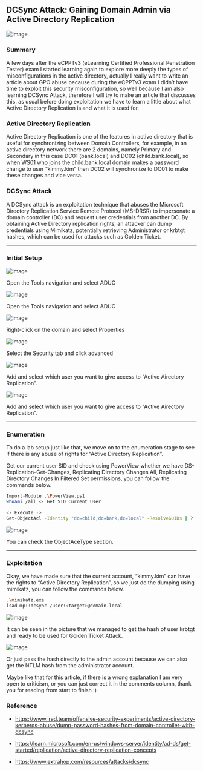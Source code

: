 ## DCSync Attack: Gaining Domain Admin via Active Directory Replication

![image](https://github.com/user-attachments/assets/84e8c4a7-c52c-4a59-a6b1-e1b2abaf1c69)

### Summary
A few days after the eCPPTv3 (eLearning Certified Professional Penetration Tester) exam I started learning again to explore more deeply the types of misconfigurations in the active directory, actually I really want to write an article about GPO abuse because during the eCPPTv3 exam I didn’t have time to exploit this security misconfiguration, so well because I am also learning DCSync Attack, therefore I will try to make an article that discusses this. as usual before doing exploitation we have to learn a little about what Active Directory Replication is and what it is used for.

### Active Directory Replication
Active Directory Replication is one of the features in active directory that is useful for synchronizing between Domain Controllers, for example, in an active directory network there are 2 domains, namely Primary and Secondary in this case DC01 (bank.local) and DC02 (child.bank.local), so when WS01 who joins the child.bank.local domain makes a password change to user “kimmy.kim” then DC02 will synchronize to DC01 to make these changes and vice versa.

### DCSync Attack
A DCSync attack is an exploitation technique that abuses the Microsoft Directory Replication Service Remote Protocol (MS-DRSR) to impersonate a domain controller (DC) and request user credentials from another DC. By obtaining Active Directory replication rights, an attacker can dump credentials using Mimikatz, potentially retrieving Administrator or krbtgt hashes, which can be used for attacks such as Golden Ticket.

---
### Initial Setup
![image](https://github.com/user-attachments/assets/01dad5a1-bc48-4c64-a055-85cdf67bde42)

Open the Tools navigation and select ADUC


![image](https://github.com/user-attachments/assets/01dad5a1-bc48-4c64-a055-85cdf67bde42)

Open the Tools navigation and select ADUC


![image](https://github.com/user-attachments/assets/737d21ed-f73b-450e-ab9a-a1e89a2db99a)


Right-click on the domain and select Properties


![image](https://github.com/user-attachments/assets/1ec367f8-adc7-4447-afe4-717067753744)

Select the Security tab and click advanced


![image](https://github.com/user-attachments/assets/a53ec67a-7cca-4d48-a674-a1b2ae93afe2)

Add and select which user you want to give access to “Active Airectory Replication”.


![image](https://github.com/user-attachments/assets/275d3dba-0ded-416e-9432-80af05e6b494)

Add and select which user you want to give access to “Active Airectory Replication”.

---
### Enumeration
To do a lab setup just like that, we move on to the enumeration stage to see if there is any abuse of rights for “Active Directory Replication”.

Get our current user SID and check using PowerView whether we have DS-Replication-Get-Changes, Replicating Directory Changes All, Replicating Directory Changes In Filtered Set permissions, you can follow the commands below.


```bash
Import-Module .\PowerView.ps1
whoami /all <- Get SID Current User

<- Execute ->
Get-ObjectAcl -Identity "dc=child,dc=bank,dc=local" -ResolveGUIDs | ? {$_.SecurityIdentifier -match "S-1-5-21-3186528552-2144129351-4049443044-1104"}
```

![image](https://github.com/user-attachments/assets/d4c05236-3289-4446-8e45-11a450d41107)

You can check the ObjectAceType section.

---
### Exploitation
Okay, we have made sure that the current account, “kimmy.kim” can have the rights to “Active Directory Replication”, so we just do the dumping using mimikatz, you can follow the commands below.

```bash
.\mimikatz.exe
lsadump::dcsync /user:<target>@domain.local
```

![image](https://github.com/user-attachments/assets/0c261f81-b3a3-4c9e-8dc2-58e9b3f149a5)

It can be seen in the picture that we managed to get the hash of user krbtgt and ready to be used for Golden Ticket Attack.


![image](https://github.com/user-attachments/assets/84e8c4a7-c52c-4a59-a6b1-e1b2abaf1c69)

Or just pass the hash directly to the admin account because we can also get the NTLM hash from the administrator account.

Maybe like that for this article, if there is a wrong explanation I am very open to criticism, or you can just correct it in the comments column, thank you for reading from start to finish :)

### Reference
- https://www.ired.team/offensive-security-experiments/active-directory-kerberos-abuse/dump-password-hashes-from-domain-controller-with-dcsync

- https://learn.microsoft.com/en-us/windows-server/identity/ad-ds/get-started/replication/active-directory-replication-concepts

- https://www.extrahop.com/resources/attacks/dcsync

